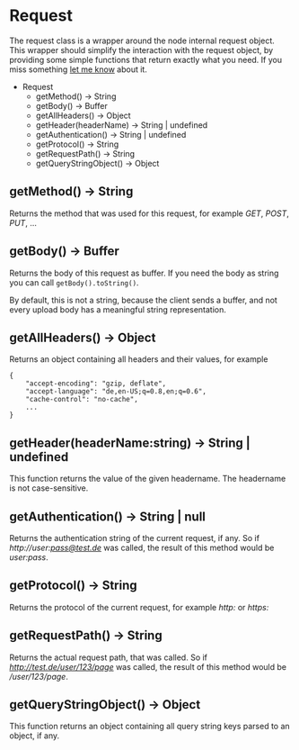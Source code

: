 # Request #

The request class is a wrapper around the node internal request object. This wrapper should
simplify the interaction with the request object, by providing some simple functions that
return exactly what you need. If you miss something [let me know](https://github.com/sateffen/nodgine/issues)
about it.

* Request
    * getMethod() -> String
    * getBody() -> Buffer
    * getAllHeaders() -> Object
    * getHeader(headerName) -> String | undefined
    * getAuthentication() -> String | undefined
    * getProtocol() -> String
    * getRequestPath() -> String
    * getQueryStringObject() -> Object

## getMethod() -> String ##

Returns the method that was used for this request, for example *GET*, *POST*, *PUT*, ...

## getBody() -> Buffer ##

Returns the body of this request as buffer. If you need the body as string you can call
`getBody().toString()`.

By default, this is not a string, because the client sends a buffer, and not every upload
body has a meaningful string representation.

## getAllHeaders() -> Object ##

Returns an object containing all headers and their values, for example

    {
        "accept-encoding": "gzip, deflate",
        "accept-language": "de,en-US;q=0.8,en;q=0.6",
        "cache-control": "no-cache",
        ...
    }

## getHeader(headerName:string) -> String | undefined ##

This function returns the value of the given headername. The headername is not case-sensitive.

## getAuthentication() -> String | null ##

Returns the authentication string of the current request, if any. So if *http://user:pass@test.de*
was called, the result of this method would be *user:pass*.

## getProtocol() -> String ##

Returns the protocol of the current request, for example *http:* or *https:*

## getRequestPath() -> String ##

Returns the actual request path, that was called. So if *http://test.de/user/123/page* was called,
the result of this method would be */user/123/page*.

## getQueryStringObject() -> Object ##

This function returns an object containing all query string keys parsed to an object, if any.